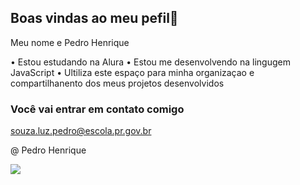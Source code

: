 ## Boas vindas ao meu pefil💙

Meu nome e Pedro Henrique

• Estou estudando na Alura
• Estou me desenvolvendo na lingugem JavaScript
• Ultiliza este espaço para minha organizaçao e compartilhanento dos meus projetos desenvolvidos

### Você vai entrar em contato comigo 

souza.luz.pedro@escola.pr.gov.br

@ Pedro Henrique 


![](https://media1.tenor.com/m/6VQWv-3bP00AAAAC/cr7-cristiano-ronaldo.gif)
